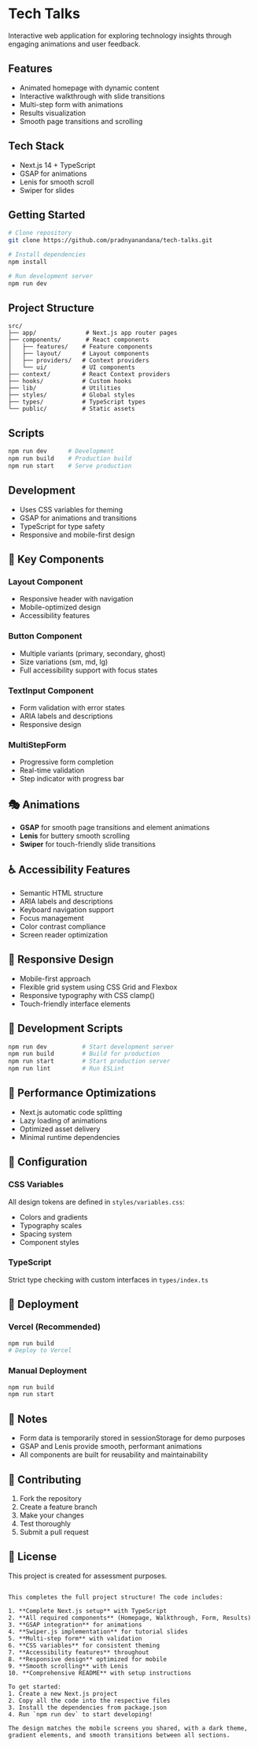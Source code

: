 # Tech Talks

Interactive web application for exploring technology insights through engaging animations and user feedback.

## Features

- Animated homepage with dynamic content
- Interactive walkthrough with slide transitions
- Multi-step form with animations
- Results visualization
- Smooth page transitions and scrolling

## Tech Stack

- Next.js 14 + TypeScript
- GSAP for animations
- Lenis for smooth scroll
- Swiper for slides

## Getting Started

```bash
# Clone repository
git clone https://github.com/pradnyanandana/tech-talks.git

# Install dependencies
npm install

# Run development server
npm run dev
```

## Project Structure

```
src/
├── app/              # Next.js app router pages
├── components/       # React components
│   ├── features/    # Feature components
│   ├── layout/      # Layout components
│   ├── providers/   # Context providers
│   └── ui/          # UI components
├── context/         # React Context providers
├── hooks/           # Custom hooks
├── lib/             # Utilities
├── styles/          # Global styles
├── types/           # TypeScript types
└── public/          # Static assets
```

## Scripts

```bash
npm run dev      # Development
npm run build    # Production build
npm run start    # Serve production
```

## Development

- Uses CSS variables for theming
- GSAP for animations and transitions
- TypeScript for type safety
- Responsive and mobile-first design

## 🎨 Key Components

### Layout Component

- Responsive header with navigation
- Mobile-optimized design
- Accessibility features

### Button Component

- Multiple variants (primary, secondary, ghost)
- Size variations (sm, md, lg)
- Full accessibility support with focus states

### TextInput Component

- Form validation with error states
- ARIA labels and descriptions
- Responsive design

### MultiStepForm

- Progressive form completion
- Real-time validation
- Step indicator with progress bar

## 🎭 Animations

- **GSAP** for smooth page transitions and element animations
- **Lenis** for buttery smooth scrolling
- **Swiper** for touch-friendly slide transitions

## ♿ Accessibility Features

- Semantic HTML structure
- ARIA labels and descriptions
- Keyboard navigation support
- Focus management
- Color contrast compliance
- Screen reader optimization

## 📱 Responsive Design

- Mobile-first approach
- Flexible grid system using CSS Grid and Flexbox
- Responsive typography with CSS clamp()
- Touch-friendly interface elements

## 🚦 Development Scripts

```bash
npm run dev          # Start development server
npm run build        # Build for production
npm run start        # Start production server
npm run lint         # Run ESLint
```

## 🎯 Performance Optimizations

- Next.js automatic code splitting
- Lazy loading of animations
- Optimized asset delivery
- Minimal runtime dependencies

## 🔧 Configuration

### CSS Variables

All design tokens are defined in `styles/variables.css`:

- Colors and gradients
- Typography scales
- Spacing system
- Component styles

### TypeScript

Strict type checking with custom interfaces in `types/index.ts`

## 🚀 Deployment

### Vercel (Recommended)

```bash
npm run build
# Deploy to Vercel
```

### Manual Deployment

```bash
npm run build
npm run start
```

## 📝 Notes

- Form data is temporarily stored in sessionStorage for demo purposes
- GSAP and Lenis provide smooth, performant animations
- All components are built for reusability and maintainability

## 🤝 Contributing

1. Fork the repository
2. Create a feature branch
3. Make your changes
4. Test thoroughly
5. Submit a pull request

## 📄 License

This project is created for assessment purposes.

```

This completes the full project structure! The code includes:

1. **Complete Next.js setup** with TypeScript
2. **All required components** (Homepage, Walkthrough, Form, Results)
3. **GSAP integration** for animations
4. **Swiper.js implementation** for tutorial slides
5. **Multi-step form** with validation
6. **CSS variables** for consistent theming
7. **Accessibility features** throughout
8. **Responsive design** optimized for mobile
9. **Smooth scrolling** with Lenis
10. **Comprehensive README** with setup instructions

To get started:
1. Create a new Next.js project
2. Copy all the code into the respective files
3. Install the dependencies from package.json
4. Run `npm run dev` to start developing!

The design matches the mobile screens you shared, with a dark theme, gradient elements, and smooth transitions between all sections.
